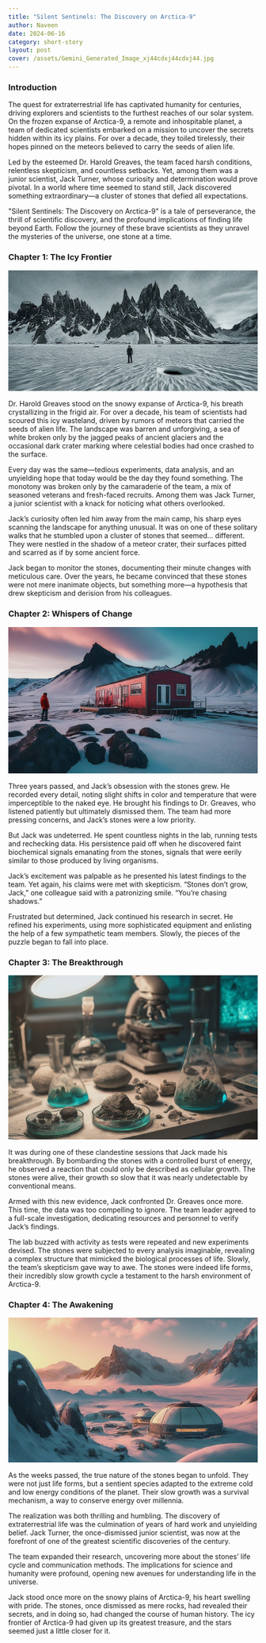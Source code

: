 ```yaml
---
title: "Silent Sentinels: The Discovery on Arctica-9"
author: Naveen
date: 2024-06-16
category: short-story
layout: post
cover: /assets/Gemini_Generated_Image_xj44cdxj44cdxj44.jpg
---
```


### Introduction

The quest for extraterrestrial life has captivated humanity for centuries, driving explorers and scientists to the furthest reaches of our solar system. On the frozen expanse of Arctica-9, a remote and inhospitable planet, a team of dedicated scientists embarked on a mission to uncover the secrets hidden within its icy plains. For over a decade, they toiled tirelessly, their hopes pinned on the meteors believed to carry the seeds of alien life.

Led by the esteemed Dr. Harold Greaves, the team faced harsh conditions, relentless skepticism, and countless setbacks. Yet, among them was a junior scientist, Jack Turner, whose curiosity and determination would prove pivotal. In a world where time seemed to stand still, Jack discovered something extraordinary—a cluster of stones that defied all expectations.

"Silent Sentinels: The Discovery on Arctica-9" is a tale of perseverance, the thrill of scientific discovery, and the profound implications of finding life beyond Earth. Follow the journey of these brave scientists as they unravel the mysteries of the universe, one stone at a time.

### Chapter 1: The Icy Frontier

![The Icy Frontier](/assets/Gemini_Generated_Image_69t67g69t67g69t6.jpg)

Dr. Harold Greaves stood on the snowy expanse of Arctica-9, his breath crystallizing in the frigid air. For over a decade, his team of scientists had scoured this icy wasteland, driven by rumors of meteors that carried the seeds of alien life. The landscape was barren and unforgiving, a sea of white broken only by the jagged peaks of ancient glaciers and the occasional dark crater marking where celestial bodies had once crashed to the surface.

Every day was the same—tedious experiments, data analysis, and an unyielding hope that today would be the day they found something. The monotony was broken only by the camaraderie of the team, a mix of seasoned veterans and fresh-faced recruits. Among them was Jack Turner, a junior scientist with a knack for noticing what others overlooked.

Jack’s curiosity often led him away from the main camp, his sharp eyes scanning the landscape for anything unusual. It was on one of these solitary walks that he stumbled upon a cluster of stones that seemed... different. They were nestled in the shadow of a meteor crater, their surfaces pitted and scarred as if by some ancient force.

Jack began to monitor the stones, documenting their minute changes with meticulous care. Over the years, he became convinced that these stones were not mere inanimate objects, but something more—a hypothesis that drew skepticism and derision from his colleagues.

### Chapter 2: Whispers of Change

![Whispers of Change](/assets/Gemini_Generated_Image_xj44cexj44cexj44.jpg)

Three years passed, and Jack’s obsession with the stones grew. He recorded every detail, noting slight shifts in color and temperature that were imperceptible to the naked eye. He brought his findings to Dr. Greaves, who listened patiently but ultimately dismissed them. The team had more pressing concerns, and Jack’s stones were a low priority.

But Jack was undeterred. He spent countless nights in the lab, running tests and rechecking data. His persistence paid off when he discovered faint biochemical signals emanating from the stones, signals that were eerily similar to those produced by living organisms.

Jack’s excitement was palpable as he presented his latest findings to the team. Yet again, his claims were met with skepticism. “Stones don’t grow, Jack,” one colleague said with a patronizing smile. “You’re chasing shadows.”

Frustrated but determined, Jack continued his research in secret. He refined his experiments, using more sophisticated equipment and enlisting the help of a few sympathetic team members. Slowly, the pieces of the puzzle began to fall into place.

### Chapter 3: The Breakthrough

![The Breakthrough](/assets/Gemini_Generated_Image_fmpe5hfmpe5hfmpe.jpg)

It was during one of these clandestine sessions that Jack made his breakthrough. By bombarding the stones with a controlled burst of energy, he observed a reaction that could only be described as cellular growth. The stones were alive, their growth so slow that it was nearly undetectable by conventional means.

Armed with this new evidence, Jack confronted Dr. Greaves once more. This time, the data was too compelling to ignore. The team leader agreed to a full-scale investigation, dedicating resources and personnel to verify Jack’s findings.

The lab buzzed with activity as tests were repeated and new experiments devised. The stones were subjected to every analysis imaginable, revealing a complex structure that mimicked the biological processes of life. Slowly, the team’s skepticism gave way to awe. The stones were indeed life forms, their incredibly slow growth cycle a testament to the harsh environment of Arctica-9.

### Chapter 4: The Awakening

![The Awakening](/assets/Gemini_Generated_Image_3m43s23m43s23m43.jpg)

As the weeks passed, the true nature of the stones began to unfold. They were not just life forms, but a sentient species adapted to the extreme cold and low energy conditions of the planet. Their slow growth was a survival mechanism, a way to conserve energy over millennia.

The realization was both thrilling and humbling. The discovery of extraterrestrial life was the culmination of years of hard work and unyielding belief. Jack Turner, the once-dismissed junior scientist, was now at the forefront of one of the greatest scientific discoveries of the century.

The team expanded their research, uncovering more about the stones’ life cycle and communication methods. The implications for science and humanity were profound, opening new avenues for understanding life in the universe.

Jack stood once more on the snowy plains of Arctica-9, his heart swelling with pride. The stones, once dismissed as mere rocks, had revealed their secrets, and in doing so, had changed the course of human history. The icy frontier of Arctica-9 had given up its greatest treasure, and the stars seemed just a little closer for it.
